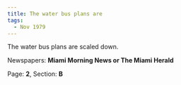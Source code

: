 ```yaml
---  
title: The water bus plans are  
tags:  
  - Nov 1979  
---  
```

  
The water bus plans are scaled down.  
  
Newspapers: **Miami Morning News or The Miami Herald**  
  
Page: **2**, Section: **B** 
